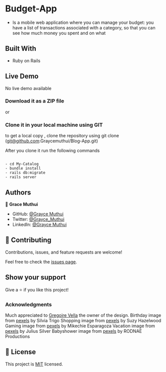 # Budget-App

- Is a mobile web application where you can manage your budget: you have a list of transactions associated with a category, so that you can see how much money you spent and on what

## Built With

- Ruby on Rails

## Live Demo

No live demo available

### Download it as a ZIP file

or

### Clone it in your local machine using GIT

to get a local copy , clone the repository using git clone
(git@github.com:Graycemuthui/Blog-App.git)

After you clone it run the following commands

```running the app

- cd My-Catalog
- bundle install
- rails db:migrate
- rails server

```

## Authors

👤 **Grace Muthui**

- GitHub: [@Grayce Muthui](https://github.com/Graycemuthui)
- Twitter: [@Grayce_Muthui](https://twitter.com/Grayce_Muthui)
- LinkedIn: [@Grayce Muthui](http://www.linkedin.com/in/grayce-muthui-a17294226)

## 🤝 Contributing

Contributions, issues, and feature requests are welcome!

Feel free to check the [issues page](https://github.com/Graycemuthui/Blog-App/issues).

## Show your support

Give a ⭐️ if you like this project!

### Acknowledgments

Much appreciated to [Gregoire Vella](https://www.behance.net/gregoirevella) the owner of the design.
Birthday image from [pexels](https://www.pexels.com/photo/cakes-on-table-1857157/) by Silvia Trigo
Shopping image from [pexels](https://www.pexels.com/photo/assorted-cosmetic-lot-2536965/) by Suzy Hazelwood
Gaming image from [pexels](https://www.pexels.com/photo/people-inside-building-1601774/) by Mikechie Esparagoza
Vacation image from [pexels](https://www.pexels.com/photo/cottages-in-the-middle-of-beach-753626/) by Julius Silver
Babyshower image from [pexels](https://www.pexels.com/photo/gift-bags-at-a-baby-shower-party-9214972/) by RODNAE Productions

## 📝 License

This project is [MIT](https://github.com/Graycemuthui/Blog-App/blob/dev/LICENSE) licensed.
